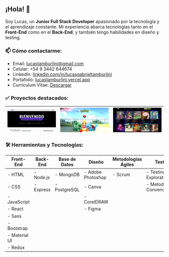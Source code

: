## ¡Hola! 👋

Soy Lucas, un **Junior Full Stack Developer** apasionado por la tecnología y el aprendizaje constante. Mi experiencia abarca tecnologías tanto en el **Front-End** como en el **Back-End**, y también tengo habilidades en diseño y testing.


### 📫 Cómo contactarme:

- Email: lucastamburlini@gmail.com
- Celular: +54 9 3442 644674
- LinkedIn: [linkedin.com/in/lucasgabrieltamburlini](https://www.linkedin.com/in/lucasgabrieltamburlini)
- Portafolio: [lucastamburlini.vercel.app](https://lucastamburlini.vercel.app)
- Curriculum Vitae: [Descargar](https://github.com/lucastamburlini/lucastamburlini/main/Lucas%20Tamburlini.pdf)



### ✅ Proyectos destacados:

| [<img src="./educaStream.jpg" alt="educaStream" width="250">](https://educastream.vercel.app/) | [<img src="./pokeapi.jpg" alt="pokeapi" width="250">](https://pokeapp-three-beta.vercel.app/) | [<img src="./rickandmorty.jpg" alt="rickandmorty" width="250">](https://rickandmorty-gold.vercel.app/) |
|---|---|---|



### 🛠️ Herramientas y Tecnologías:

| **Front-End**       | **Back-End**   | **Base de Datos** | **Diseño**        | **Metodologías Ágiles** | **Testing**            | **Herramientas Adicionales** |
| -------------------- | -------------- | ----------------- | ------------------ | ------------------------ | ----------------------- | ---------------------------- |
| - HTML               | - Node.js      | - MongoDB         | - Adobe Photoshop   | - Scrum                 | - Testing Exploratorio | - Jira                      |
| - CSS                | - Express      | - PostgreSQL      | - Canva             |                        | - Metodologías Convencionales | - Postman                |
| - JavaScript         |                |                   | - CorelDRAW         |                        |                         | - Trello                    |
| - React              |                |                   | - Figma             |                        |                         |                            |
| - Sass               |                |                   |                    |                        |                         |                            |
| - Bootstrap          |                |                   |                    |                        |                         |                            |
| - Material UI        |                |                   |                    |                        |                         |                            |
| - Redux              |                |                   |                    |                        |                         |                            |



